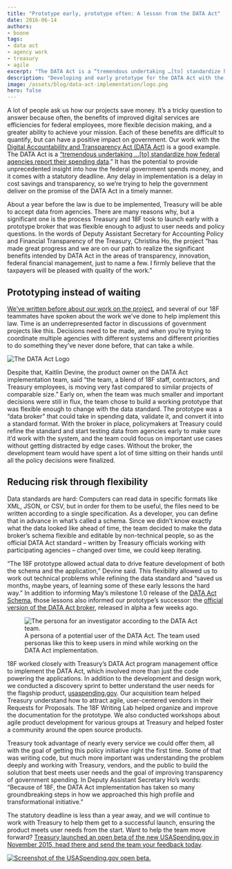 ```yaml
---
title: "Prototype early, prototype often: A lesson from the DATA Act"
date: 2016-06-14
authors:
- boone
tags:
- data act
- agency work
- treasury
- agile
excerpt: "The DATA Act is a “tremendous undertaking …[to] standardize how federal agencies report their spending data.” It has the potential to provide unprecedented insight into how the federal government spends money, and it comes with a statutory deadline. Any delay in implementation is a delay in cost savings and transparency, so we’re trying to help the government deliver on the promise of the DATA Act in a timely manner."
description: "Developing and early prototype for the DATA Act with the Treasury Department has helped keep the project on track to deliver on the promise of the DATA Act in a timely manner."
image: /assets/blog/data-act-implementation/logo.png
hero: false
---
```

A lot of people ask us how our projects save money. It’s a tricky question to answer because often, the benefits of improved digital services are efficiencies for federal employees, more flexible decision making, and a greater ability to achieve your mission. Each of these benefits are difficult to quantify, but can have a positive impact on government. Our work with the [Digital Accountability and Transparency Act (DATA Act)](https://www.usaspending.gov/Pages/data-act.aspx) is a good example. The DATA Act is a [“tremendous undertaking …[to] standardize how federal agencies report their spending data](https://18f.gsa.gov/2016/03/15/treasury-and-the-data-act-full-of-sunshine/).” It has the potential to provide unprecedented insight into how the federal government spends money, and it comes with a statutory deadline. Any delay in implementation is a delay in cost savings and transparency, so we’re trying to help the government deliver on the promise of the DATA Act in a timely manner.

About a year before the law is due to be implemented, Treasury will be able to accept data from agencies. There are many reasons why, but a significant one is the process Treasury and 18F took to launch early with a prototype broker that was flexible enough to adjust to user needs and policy questions. In the words of Deputy Assistant Secretary for Accounting Policy and Financial Transparency of the Treasury, Christina Ho, the project “has made great progress and we are on our path to realize the significant benefits intended by DATA Act in the areas of transparency, innovation, federal financial management, just to name a few. I firmly believe that the taxpayers will be pleased with quality of the work.”

## Prototyping instead of waiting

[We’ve written before about our work on the project](https://18f.gsa.gov/tags/data-act/), and several of our 18F teammates have spoken about the work we’ve done to help implement this law. Time is an underrepresented factor in discussions of government projects like this. Decisions need to be made, and when you’re trying to coordinate multiple agencies with different systems and different priorities to do something they’ve never done before, that can take a while.

![The DATA Act Logo]({{site.baseurl}}/assets/blog/data-act-implementation/logo.png)

Despite that, Kaitlin Devine, the product owner on the DATA Act implementation team, said “the team, a blend of 18F staff, contractors, and Treasury employees, is moving very fast compared to similar projects of comparable size.” Early on, when the team was much smaller and important decisions were still in flux, the team chose to build a working prototype that was flexible enough to change with the data standard. The prototype was a “data broker” that could take in spending data, validate it, and convert it into a standard format. With the broker in place, policymakers at Treasury could refine the standard and start testing data from agencies early to make sure it’d work with the system, and the team could focus on important use cases without getting distracted by edge cases. Without the broker, the development team would have spent a lot of time sitting on their hands until all the policy decisions were finalized.

## Reducing risk through flexibility

Data standards are hard: Computers can read data in specific formats like XML, JSON, or CSV, but in order for them to be useful, the files need to be written according to a single specification. As a developer, you can define that in advance in what’s called a schema. Since we didn’t know exactly what the data looked like ahead of time, the team decided to make the data broker’s schema flexible and editable by non-technical people, so as the official DATA Act standard – written by Treasury officials working with participating agencies – changed over time, we could keep iterating.

“The 18F prototype allowed actual data to drive feature development of both the schema and the application,” Devine said. This flexibility allowed us to work out technical problems while refining the data standard and “saved us months, maybe years, of learning some of these early lessons the hard way.” In addition to informing May’s milestone 1.0 release of the [DATA Act Schema](http://fedspendingtransparency.github.io/data-model/), those lessons also informed our prototype’s successor: the [official version of the DATA Act broker](https://github.com/fedspendingtransparency/data-act-broker-backend), released in alpha a few weeks ago.

<figure class="align-left">
	<img alt="The persona for an investigator according to the DATA Act team." src="{{site.baseurl}}/assets/blog/data-act-implementation/persona.png">
	<figcaption>A persona of a potential user of the DATA Act. The team used personas like this to keep users in mind while working on the DATA Act implementation.</figcaption>
</figure>

18F worked closely with Treasury’s DATA Act program management office to implement the DATA Act, which involved more than just the code powering the applications. In addition to the development and design work, we conducted a discovery sprint to better understand the user needs for the flagship product, [usaspending.gov](https://www.usaspending.gov). Our acquisition team helped Treasury understand how to attract agile, user-centered vendors in their Requests for Proposals. The 18F Writing Lab helped organize and improve the documentation for the prototype. We also conducted workshops about agile product development for various groups at Treasury and helped foster a community around the open source products.

Treasury took advantage of nearly every service we could offer them, all with the goal of getting this policy initiative right the first time. Some of that was writing code, but much more important was understanding the problem deeply and working with Treasury, vendors, and the public to build the solution that best meets user needs and the goal of improving transparency of government spending. In Deputy Assistant Secretary Ho’s words: “Because of 18F, the DATA Act implementation has taken so many groundbreaking steps in how we approached this high profile and transformational initiative.”

The statutory deadline is less than a year away, and we will continue to work with Treasury to help them get to a successful launch, ensuring the product meets user needs from the start. Want to help the team move forward? [Treasury launched an open beta of the new USASpending.gov in November 2015, head there and send the team your feedback today](https://openbeta.usaspending.gov/).

[![Screenshot of the USASpending.gov open beta.]({{site.baseurl}}/assets/blog/data-act-implementation/usaspendingbeta.png)](https://openbeta.usaspending.gov/)
